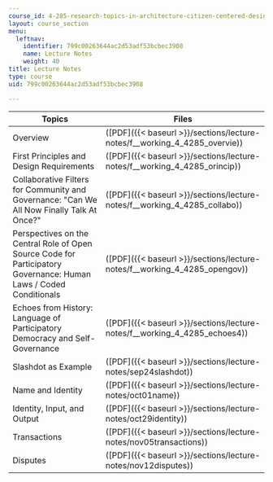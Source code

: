 ```yaml
---
course_id: 4-285-research-topics-in-architecture-citizen-centered-design-of-open-governance-systems-fall-2002
layout: course_section
menu:
  leftnav:
    identifier: 799c00263644ac2d53adf53bcbec3908
    name: Lecture Notes
    weight: 40
title: Lecture Notes
type: course
uid: 799c00263644ac2d53adf53bcbec3908

---
```


| Topics | Files |
| --- | --- |
| Overview | ([PDF]({{< baseurl >}}/sections/lecture-notes/f__working_4_4285_overvie)) |
| First Principles and Design Requirements | ([PDF]({{< baseurl >}}/sections/lecture-notes/f__working_4_4285_orincip)) |
| Collaborative Filters for Community and Governance: "Can We All Now Finally Talk At Once?" | ([PDF]({{< baseurl >}}/sections/lecture-notes/f__working_4_4285_collabo)) |
| Perspectives on the Central Role of Open Source Code for Participatory Governance: Human Laws / Coded Conditionals | ([PDF]({{< baseurl >}}/sections/lecture-notes/f__working_4_4285_opengov)) |
| Echoes from History: Language of Participatory Democracy and Self-Governance | ([PDF]({{< baseurl >}}/sections/lecture-notes/f__working_4_4285_echoes4)) |
| Slashdot as Example | ([PDF]({{< baseurl >}}/sections/lecture-notes/sep24slashdot)) |
| Name and Identity | ([PDF]({{< baseurl >}}/sections/lecture-notes/oct01name)) |
| Identity, Input, and Output | ([PDF]({{< baseurl >}}/sections/lecture-notes/oct29identity)) |
| Transactions | ([PDF]({{< baseurl >}}/sections/lecture-notes/nov05transactions)) |
| Disputes | ([PDF]({{< baseurl >}}/sections/lecture-notes/nov12disputes))